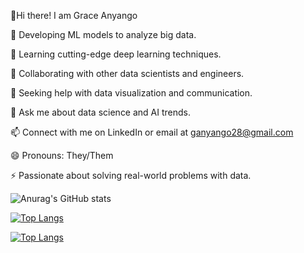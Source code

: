 👋Hi there! I am Grace Anyango

🔭 Developing ML models to analyze big data.

🌱 Learning cutting-edge deep learning techniques.

👯 Collaborating with other data scientists and engineers.

🤔 Seeking help with data visualization and communication.

💬 Ask me about data science and AI trends.

📫 Connect with me on LinkedIn or email at ganyango28@gmail.com

😄 Pronouns: They/Them

⚡ Passionate about solving real-world problems with data.

![Anurag's GitHub stats](https://github-readme-stats.vercel.app/api?username=GraceAnyango&show_icons=true&theme=radical)

[![Top Langs](https://github-readme-stats.vercel.app/api/top-langs/?username=GraceAnyango)](https://github.com/anuraghazra/github-readme-stats)

[![Top Langs](https://github-readme-stats.vercel.app/api/top-langs/?username=GraceAnyango&langs_count=5)](https://github.com/anuraghazra/github-readme-stats)
